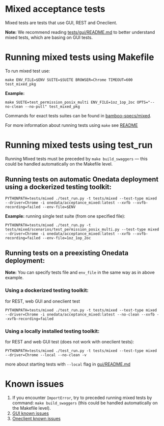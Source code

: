 # Mixed acceptance tests

Mixed tests are tests that use GUI, REST and Oneclient.

**Note:** We recommend reading [tests/gui/README.md](../gui/README.md) to 
better understand mixed tests, which are basing on GUI tests.

# Running mixed tests using Makefile 

To run mixed test use:
```
make ENV_FILE=$ENV SUITE=$SUITE BROWSER=Chrome TIMEOUT=600 test_mixed_pkg
```
**Example:**
```
make SUITE=test_permission_posix_multi ENV_FILE=1oz_1op_2oc OPTS="--no-clean --no-pull" test_mixed_pkg
```
Commands for exact tests suites can be found in [bamboo-specs/mixed](../../bamboo-specs/mixed-acceptance-src.yml).

For more information about running tests using `make` see  [README](../../README.md#Running-acceptance-tests)

# Running mixed tests using test_run

Running Mixed tests must be preceded by `make build_swaggers` — this could be 
handled automatically on the Makefile level.

## Running tests on automatic Onedata deployment using a dockerized testing toolkit:

```
PYTHONPATH=tests/mixed ./test_run.py -t tests/mixed --test-type mixed --driver=Chrome -i onedata/acceptance_mixed:latest --xvfb --xvfb-recording=failed --env-file=$ENV
```
**Example:** running single test suite (from one specified file):
```
PYTHONPATH=tests/mixed ./test_run.py -t tests/mixed/scenarios/test_permission_posix_multi.py --test-type mixed --driver=Chrome -i onedata/acceptance_mixed:latest --xvfb --xvfb-recording=failed --env-file=1oz_1op_2oc
```

## Running tests on a preexisting Onedata deployment:

**Note:** You can specify tests file and `env_file` in the same way as in above example.

### Using a dockerized testing toolkit:

for REST, web GUI and oneclient test
```
PYTHONPATH=tests/mixed ./test_run.py -t tests/mixed --test-type mixed --driver=Chrome -i onedata/acceptance_mixed:latest --no-clean --xvfb --xvfb-recording=failed
```

### Using a locally installed testing toolkit:

for REST and web GUI test (does not work with oneclient tests):
```
PYTHONPATH=tests/mixed ./test_run.py -t tests/mixed --test-type mixed --driver=Chrome --local --no-clean -v
```

more about starting tests with `--local` flag in [gui/README.md](../gui/README.md#Using-a-locally-installed-testing-toolkit) 

# Known issues

1. If you encounter `ImportError`, try to preceded running mixed tests by command: 
`make build_swaggers` (this could be handled automatically on the Makefile level).
2. [GUI known issues](../gui/README.md#known-issues)
3. [Oneclient known issues](../oneclient/README.md#known-issues)